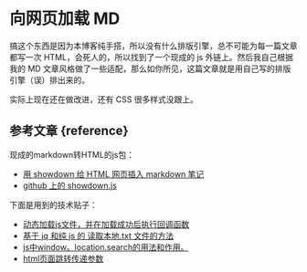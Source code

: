 # 向网页加载 MD

搞这个东西是因为本博客纯手搭，所以没有什么排版引擎，总不可能为每一篇文章都写一次 HTML，会死人的，所以找到了一个现成的 js 外链上。然后我自己根据我的 MD 文章风格做了一些适配，那么如你所见，这篇文章就是用自己写的排版引擎（误）排出来的。

实际上现在还在做改进，还有 CSS 很多样式没跟上。

## 参考文章 {reference}

现成的markdown转HTML的js包：

- [用 showdown 给 HTML 网页插入 markdown 笔记](https://blog.csdn.net/mildddd/article/details/79704810)
- [github 上的 showdown.js](https://github.com/showdownjs/showdown)

下面是用到的技术贴子：

- [动态加载js文件，并在加载成功后执行回调函数](https://blog.csdn.net/weixin_30456039/article/details/95240184)
- [基于 jq 和纯 js 的 读取本地.txt 文件的方法](https://blog.csdn.net/u013970232/article/details/89146426)
- [js中window。location.search的用法和作用。](https://blog.csdn.net/qq_27093465/article/details/50731087)
- [html页面跳转传递参数](https://blog.csdn.net/gnail_oug/article/details/53286694)

